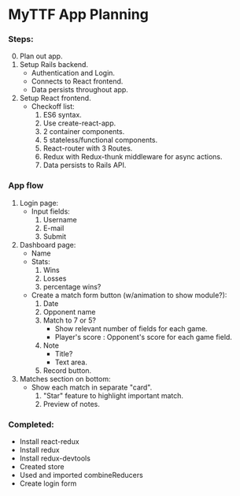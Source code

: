 # MyTTF App Planning

### Steps:
0. Plan out app.
1. Setup Rails backend.
    - Authentication and Login.
    - Connects to React frontend.
    - Data persists throughout app.
2. Setup React frontend.
    - Checkoff list:
        1. ES6 syntax.
        2. Use create-react-app.
        3. 2 container components.
        4. 5 stateless/functional components.
        5. React-router with 3 Routes.
        6. Redux with Redux-thunk middleware for async actions.
        7. Data persists to Rails API.

### App flow
1. Login page:
    - Input fields:
        1. Username
        2. E-mail
        3. Submit
2. Dashboard page:
    - Name
    - Stats:
        1. Wins
        2. Losses
        3. percentage wins?
    - Create a match form button (w/animation to show module?):
        1. Date
        2. Opponent name
        3. Match to 7 or 5?
            - Show relevant number of fields for each game.
            - Player's score : Opponent's score for each game field.
        4. Note
            - Title?
            - Text area.
        5. Record button.
3.  Matches section on bottom:
    - Show each match in separate "card".
        1. "Star" feature to highlight important match.
        2. Preview of notes.

### Completed:
- Install react-redux
- Install redux
- Install redux-devtools
- Created store
- Used and imported combineReducers
- Create login form